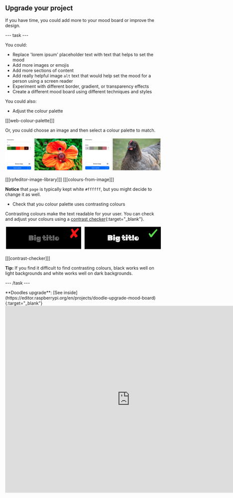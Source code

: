 ## Upgrade your project

If you have time, you could add more to your mood board or improve the design.

\--- task ---

You could:

- Replace 'lorem ipsum' placeholder text with text that helps to set the mood
- Add more images or emojis
- Add more sections of content
- Add really helpful image `alt` text that would help set the mood for a person using a screen reader
- Experiment with different border, gradient, or transparency effects
- Create a different mood board using different techniques and styles

You could also:

- Adjust the colour palette

[[[web-colour-palette]]]

Or, you could choose an image and then select a colour palette to match.

![Examples of colour palettes from images.](images/image-palette.png)

[[[rpfeditor-image-library]]]
[[[colours-from-image]]]

**Notice** that `page` is typically kept white `#ffffff`, but you might decide to change it as well.

- Check that you colour palette uses contrasting colours

Contrasting colours make the text readable for your user. You can check and adjust your colours using a [contrast checker](https://webaim.org/resources/contrastchecker/){:target="_blank"}.

![alt=""](images/contrast-examples.png)

[[[contrast-checker]]]

**Tip:** If you find it difficult to find contrasting colours, black works well on light backgrounds and white works well on dark backgrounds.

\--- /task ---

<div>
**Doodles upgrade**: [See inside](https://editor.raspberrypi.org/en/projects/doodle-upgrade-mood-board){:target="_blank"}
<div>
<iframe src="https://editor.raspberrypi.org/en/embed/viewer/doodle-upgrade-mood-board" width="800" height="600" frameborder="0" marginwidth="0" marginheight="0" allowfullscreen> </iframe>
</div>
</div>

